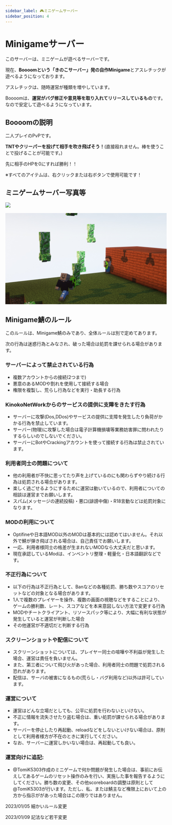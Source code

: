 ```yaml
---
sidebar_label: 🎮ミニゲームサーバー
sidebar_position: 4
---
```

# Minigameサーバー
このサーバーは、ミニゲームが遊べるサーバーです。

現在、**Boooomという「きのこサーバー」発の自作Minigame**とアスレチックが遊べるようになっております。

アスレチックは、随時運営が種類を増やしています。

Boooomは、**運営がバグ修正や意見等を取り入れてリリースしているもの**です。なので安定して遊べるようになっています。

## Boooomの説明
二人プレイのPvPです。

**TNTやクリーパーを投げて相手を吹き飛ばそう！**(直接殴れません。棒を使うことで投げることが可能です。)

先に相手のHPを0にすれば勝利！！

※すべてのアイテムは、右クリックまたは右ボタンで使用可能です！

## ミニゲームサーバー写真等
![](img/minigame_pic_1.jpg)

![](img/minigame_pic_2.jpg)

## Minigame鯖のルール

このルールは、Minigame鯖のみであり、全体ルールは別で定めてあります。

次の行為は迷惑行為とみなされ、破った場合は処罰を課せられる場合があります。

### サーバーによって禁止されている行為
- 複数アカウントからの接続(2つまで)
- 悪意のあるMODや割れを使用して接続する場合
- 権限を複製し、荒らし行為などを実行・助長する行為

### KinokoNetWorkからのサービスの提供に支障をきたす行為
- サーバーに攻撃(Dos,DDos)やサービスの提供に支障を発生したり負荷がかかる行為を禁止しています。
- サーバー(物理)に攻撃した場合は電子計算機損壊等業務妨害罪に問われたりするらしいのでしないでください。
- サーバーにBotやCrackingアカウントを使って接続する行為は禁止されています。

### 利用者同士の問題について
- 他の利用者が不快に思ってたり声を上げているのにも関わらずやり続ける行為は処罰される場合があります。
- 楽しく過ごせるようにするために運営は動いているので、利用者についての相談は運営までお願いします。
- スパム(メッセージの連続投稿)・悪口(誹謗中傷)・R18言動などは処罰対象になります。

### MODの利用について
- Optifineや日本語MOD以外のMODは基本的には認めてはいません。それ以外で鯖が弾き飛ばされる場合は、自己責任でお願いします。
- 一応、利用者様同士の格差が生まれないMODなら大丈夫だと思います。
- 現在承認しているModは、インベントリ整理・軽量化・日本語翻訳などです。

### 不正行為について
- 以下の行為は不正行為として、Banなどの各種処罰、勝ち数やスコアのリセットなどの対象となる場合があります。
- 1人で複数のプレイヤーを操作、複数の画面の視聴などをすることにより、ゲームの勝利数、レート、スコアなどを本来意図しない方法で変更する行為
- MODやチートクライアント、リソースパック等により、大幅に有利な状態が発生していると運営が判断した場合
- その他運営が不適切だと判断する行為

### スクリーンショットや配信について
- スクリーンショットについては、プレイヤー同士の喧嘩や不利益が発生した場合、運営は責任を負いません。
- また、第三者について飛び火があった場合、利用者同士の問題で処罰される恐れがあります。
- 配信は、サーバの被害になるもの(荒らし・バグ利用など)以外は許可しています。

### 運営について
- 運営はどんな立場だとしても、公平に処罰を行わないといけない。
- 不正に情報を流失させたり盗む場合は、重い処罰が課せられる場合があります。
- サーバーを停止したり再起動、reloadなどをしないといけない場合は、原則として利用者様方が不在のときに実行してください。
- なお、サーバーに運営しかいない場合は、再起動しても良い。

### 運営向けに追記: 
- @TomiK5303作成のミニゲームで何か問題が発生した場合は、事前にお伝えしてあるゲームのリセット操作のみを行い、実施した事を報告するようにしてください。勝ち数の変更、その他scoreboardの調整は原則として @TomiK5303が行います。ただし、私、または鯖主など権限上において上の方から指示ががあった場合はこの限りではありません。

2023/01/05 細かいルール変更

2023/01/09 記法など若干変更